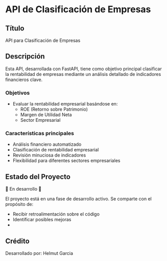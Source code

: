 # API de Clasificación de Empresas
## Título
API para Clasificación de Empresas

## Descripción
Esta API, desarrollada con FastAPI, tiene como objetivo principal clasificar la rentabilidad de empresas mediante un análisis detallado de indicadores financieros clave. 

### Objetivos
- Evaluar la rentabilidad empresarial basándose en:
  - ROE (Retorno sobre Patrimonio)
  - Margen de Utilidad Neta
  - Sector Empresarial

### Características principales
- Análisis financiero automatizado
- Clasificación de rentabilidad empresarial
- Revisión minuciosa de indicadores
- Flexibilidad para diferentes sectores empresariales

## Estado del Proyecto
🚧 En desarrollo 🚧

El proyecto está en una fase de desarrollo activo. Se comparte con el propósito de:
- Recibir retroalimentación sobre el código
- Identificar posibles mejoras
- 
## Crédito
Desarrollado por: Helmut Garcia

